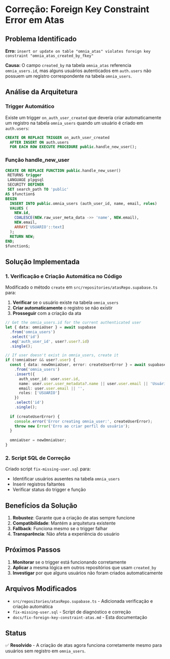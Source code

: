 # Correção: Foreign Key Constraint Error em Atas

## Problema Identificado

**Erro:** `insert or update on table "omnia_atas" violates foreign key constraint "omnia_atas_created_by_fkey"`

**Causa:** O campo `created_by` na tabela `omnia_atas` referencia `omnia_users.id`, mas alguns usuários autenticados em `auth.users` não possuem um registro correspondente na tabela `omnia_users`.

## Análise da Arquitetura

### Trigger Automático
Existe um trigger `on_auth_user_created` que deveria criar automaticamente um registro na tabela `omnia_users` quando um usuário é criado em `auth.users`:

```sql
CREATE OR REPLACE TRIGGER on_auth_user_created
  AFTER INSERT ON auth.users
  FOR EACH ROW EXECUTE PROCEDURE public.handle_new_user();
```

### Função handle_new_user
```sql
CREATE OR REPLACE FUNCTION public.handle_new_user()
 RETURNS trigger
 LANGUAGE plpgsql
 SECURITY DEFINER
 SET search_path TO 'public'
AS $function$
BEGIN
  INSERT INTO public.omnia_users (auth_user_id, name, email, roles)
  VALUES (
    NEW.id,
    COALESCE(NEW.raw_user_meta_data ->> 'name', NEW.email),
    NEW.email,
    ARRAY['USUARIO'::text]
  );
  RETURN NEW;
END;
$function$;
```

## Solução Implementada

### 1. Verificação e Criação Automática no Código

Modificado o método `create` em `src/repositories/atasRepo.supabase.ts` para:

1. **Verificar** se o usuário existe na tabela `omnia_users`
2. **Criar automaticamente** o registro se não existir
3. **Prosseguir** com a criação da ata

```typescript
// Get the omnia_users.id for the current authenticated user
let { data: omniaUser } = await supabase
  .from('omnia_users')
  .select('id')
  .eq('auth_user_id', user?.user?.id)
  .single();

// If user doesn't exist in omnia_users, create it
if (!omniaUser && user?.user) {
  const { data: newOmniaUser, error: createUserError } = await supabase
    .from('omnia_users')
    .insert({
      auth_user_id: user.user.id,
      name: user.user.user_metadata?.name || user.user.email || 'Usuário',
      email: user.user.email || '',
      roles: ['USUARIO']
    })
    .select('id')
    .single();
  
  if (createUserError) {
    console.error('Error creating omnia_user:', createUserError);
    throw new Error('Erro ao criar perfil do usuário');
  }
  
  omniaUser = newOmniaUser;
}
```

### 2. Script SQL de Correção

Criado script `fix-missing-user.sql` para:
- Identificar usuários ausentes na tabela `omnia_users`
- Inserir registros faltantes
- Verificar status do trigger e função

## Benefícios da Solução

1. **Robustez**: Garante que a criação de atas sempre funcione
2. **Compatibilidade**: Mantém a arquitetura existente
3. **Fallback**: Funciona mesmo se o trigger falhar
4. **Transparência**: Não afeta a experiência do usuário

## Próximos Passos

1. **Monitorar** se o trigger está funcionando corretamente
2. **Aplicar** a mesma lógica em outros repositórios que usam `created_by`
3. **Investigar** por que alguns usuários não foram criados automaticamente

## Arquivos Modificados

- `src/repositories/atasRepo.supabase.ts` - Adicionada verificação e criação automática
- `fix-missing-user.sql` - Script de diagnóstico e correção
- `docs/fix-foreign-key-constraint-atas.md` - Esta documentação

## Status

✅ **Resolvido** - A criação de atas agora funciona corretamente mesmo para usuários sem registro em `omnia_users`.